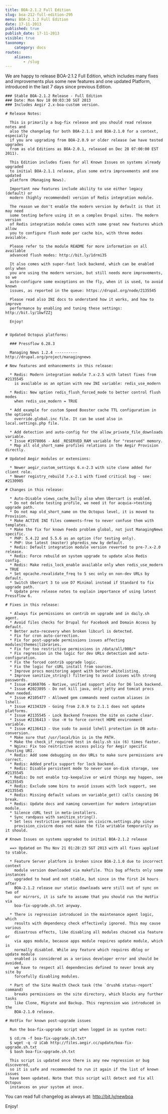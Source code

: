 ```yaml
---
title: BOA-2.1.2 Full Edition
slug: boa-212-full-edition-295
menu: BOA-2.1.2 Full Edition
date: 17-11-2013
published: true
publish_date: 17-11-2013
visible: true
taxonomy:
    category: docs
routes:
    aliases:
        - /slug
---
```


 We are happy to release BOA-2.1.2 Full Edition, which includes many fixes and improvements plus some new features and one updated Platform, introduced in the last 7 days since previous Edition.

 
    ### Stable BOA-2.1.2 Release - Full Edition
    ### Date: Mon Nov 18 00:03:30 SGT 2013
    ### Includes Aegir 2.x-boa-custom version.
    
    # Release Notes:
    
      This is primarily a bug-fix release and you should read release notes and
      also the changelog for both BOA-2.1.1 and BOA-2.1.0 for a context, especially
      if you are upgrading from BOA-2.0.9 or older release (we have tested upgrades
      from as old Editions as BOA-2.0.1, released on Dec 28 07:00:00 EST 2011).
    
      This Edition includes fixes for all Known Issues on systems already upgraded
      to initial BOA-2.1.1 release, plus some extra improvements and one updated
      platform (Managing News).
    
      Important new features include ability to use either legacy (default) or
      modern (highly recommended) version of Redis integration module.
    
      The reason we don't enable the modern version by default is that it may need
      some testing before using it on a complex Drupal sites. The modern version
      of Redis integration module comes with some great new features which allow
      you to configure flush mode per cache bin, with three modes available.
    
      Please refer to the module README for more information on all available
      advanced flush modes: http://bit.ly/1drmi35
    
      It also comes with super-fast lock backend, which can be enabled only when
      you are using the modern version, but still needs more improvements, so we
      auto-configure some exceptions on the fly, when it is used, to avoid known
      issues, as reported in the queue: https://drupal.org/node/2135545
    
      Please read also INI docs to understand how it works, and how to improve
      performance by enabling and tuning these settings: http://bit.ly/1bwfZZj
    
      Enjoy!
    
    
    # Updated Octopus platforms:
    
      ### Pressflow 6.28.3
    
      Managing News 1.2.4 ---------- http://drupal.org/project/managingnews
    
    # New features and enhancements in this release:
    
      * Redis: Modern integration module 7.x-2.5 with latest fixes from #2135545
        is available as an option with new INI variable: redis_use_modern
    
      * Redis: New option redis_flush_forced_mode to better control flush modes
        when redis_use_modern = TRUE
    
      * Add example for custom Speed Booster cache TTL configuration in the optional
        override.global.inc file. It can be used also in local.settings.php file.
    
      * Add detection and auto-config for the allow_private_file_downloads variable.
      * Issue #1978066 - Add _RESERVED_RAM variable for "reserved" memory.
      * Map all old_short_name profiles relations in the Aegir Provision directly.
    
    # Updated Aegir modules or extensions:
    
      * Newer aegir_custom_settings 6.x-2.3 with site clone added for client role.
      * Newer registry_rebuild 7.x-2.1 with fixed critical bug - see: #2130905
    
    # Changes in this release:
    
      * Auto-Disable views_cache_bully also when Ubercart is enabled.
      * Do not delete testing profile, we need it for acquia->testing upgrade path.
      * Do not map old_short_name on the Octopus level, it is moved to Provision.
      * Make ACTIVE INI files comments-free to never confuse them with templates.
      * Make the fix for known Feeds problem global, not just ManagingNews specific.
      * PHP: 5.4.22 and 5.5.6 as an option (for testing only).
      * PHP: Use latest (master) phpredis_new by default.
      * Redis: Default integration module version reverted to pre-7.x-2.0 release.
      * Redis: Force rebuild on system upgrade to update also Redis config.
      * Redis: Make redis_lock_enable available only when redis_use_modern = TRUE
      * Set opcache.revalidate_freq to 5 sec only on non-dev URLs by default.
      * Switch Ubercart 3 to use D7 Minimal instead if Standard to fix upgrade path.
      * Update prev release notes to explain importance of using latest Pressflow 6.
    
    # Fixes in this release:
    
      * Always fix permissions on contrib on upgrade and in daily.sh agent.
      * Avoid files checks for Drupal for Facebook and Domain Access by default.
      * Better auto-recovery when broken libcurl is detected.
      * Fix for cron auto-correction.
      * Fix for post-upgrade permissions issues affecting modules|themes|libraries.
      * Fix for too restrictive permissions in /data/all/000/*
      * Fix regression in the logic for dev URLs detection and auto-configuration.
      * Fix the forced contrib upgrade logic.
      * Fix the logic for cURL install from sources.
      * Improve procs monitoring agent with better whitelisting.
      * Improve sanitize_string() filtering to avoid issues with strong passwords.
      * Issue #1860706 - Native, unified support also for D6 lock backend.
      * Issue #2023895 - Do not kill java, only jetty and tomcat procs when needed.
      * Issue #2105477 - Allowed gem commands need custom aliases in lshell.
      * Issue #2134329 - Going from 2.0.9 to 2.1.1 does not update platforms.
      * Issue #2135545 - Lock Backend freezes the site on cache clear.
      * Issue #2136413 - Use -H to force correct HOME environment variable.
      * Issue #2136413 - Use sudo to avoid lshell protection in DB auto-conversion.
      * Make sure that /usr/local/bin is in the PATH.
      * Make the check_if_required test in daily.sh six (6) times faster.
      * Nginx: Fix too restrictive access policy for Aegir specific /hosting URI.
      * Redis: Add some debugging on dev URLs to make sure permissions are correct.
      * Redis: Added prefix support for lock backend.
      * Redis: Disable persistent mode to never use on-disk storage, see #2135545
      * Redis: Do not enable tcp-keepalive or weird things may happen, see #2135545
      * Redis: Exclude some bins to avoid issues with lock support, see #2135545
      * Redis: Missing default values on variable_get() calls causing D6 break.
      * Redis: Update docs and naming convention for modern integration module.
      * Silence cURL test in meta-installers.
      * Sync randpass with sanitize_string().
      * Set less restrictive permissions on civicrm.settings.php since
        provision_civicrm does not make the file writable temporarily as it should.
    
    # Known Issues on systems upgraded to initial BOA-2.1.2 release
    
      ==> Updated on Thu Nov 21 01:28:23 SGT 2013 with all fixes applied to stable.
    
      * Feature Server platform is broken since BOA-2.1.0 due to incorrect context
        module version downloaded via makefile. This bug affects only some instances
        upgraded to head and not stable, but since in the first 24 hours after
        BOA-2.1.2 release our static downloads were still out of sync on two of
        our mirrors, it is safe to assume that you should run the HotFix via
        boa-fix-upgrade.sh.txt anyway.
    
      * There is regression introduced in the maintenance agent logic, which
        results with dependency check effectively ignored. This may cause various
        disastrous effects, like disabling all modules chained via feature or
        via apps module, because apps module requires update module, which is
        normally disabled. While any feature which requires dblog or update module
        enabled is considered as a serious developer error and should be avoided,
        we have to respect all dependencies defined to never break any site by
        forcefully disabling modules.
    
      * Part of the Site Health Check task (the `drush6 status-report` command)
        breaks permissions on the site directory, which blocks any further tasks
        like Clone, Migrate and Backup. This regression was introduced in the
        BOA-2.1.0 release.
    
    # HotFix for known post-upgrade issues
    
      Run the boa-fix-upgrade script when logged in as system root:
    
      $ cd;rm -f boa-fix-upgrade.sh.txt*
      $ wget -q -U iCab http://files.aegir.cc/update/boa-fix-upgrade.sh.txt
      $ bash boa-fix-upgrade.sh.txt
    
      This script is updated once there is any new regression or bug discovered,
      so it is safe and recommended to run it again if the list of known issues
      have been updated. Note that this script will detect and fix all Octopus
      instances on your system at once.
    


 You can read full changelog as always at: http://bit.ly/newboa

Enjoy!